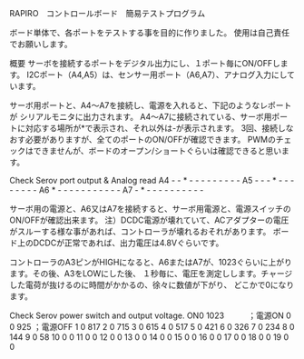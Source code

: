 RAPIRO　コントロールボード　簡易テストプログラム

ボード単体で、各ポートをテストする事を目的に作りました。
使用は自己責任でお願いします。

概要
サーボを接続するポートをデジタル出力にし、１ポート毎にON/OFFします。
I2Cポート（A4,A5）は、センサー用ポート（A6,A7）、アナログ入力にしています。

サーボ用ポートと、A4～A7を接続し、電源を入れると、下記のようなレポートが
シリアルモニタに出力されます。
A4～A7に接続されている、サーボ用ポートに対応する場所が*で表示され、それ以外は-が表示されます。
3回、接続しなおす必要がありますが、全てのポートのON/OFFが確認できます。
PWMのチェックはできませんが、ボードのオープン/ショートぐらいは確認できると思います。

Check Serov port output & Analog read 
A4 - - * - - - - - - - - - 
A5 - - - * - - - - - - - - 
A6 * - - - - - - - - - - - 
A7 - * - - - - - - - - - - 

サーボ用の電源と、A6又はA7を接続すると、サーボ用電源と、電源スイッチのON/OFFが確認出来ます。
注）DCDC電源が壊れていて、ACアダプターの電圧がスルーする様な事があれば、コントローラが壊れるおそれがあります。
ボード上のDCDCが正常であれば、出力電圧は4.8Vぐらいです。

コントローラのA3ピンがHIGHになると、A6またはA7が、1023ぐらいに上がります。その後、A3をLOWにした後、
１秒毎に、電圧を測定しします。チャージした電荷が抜けるのに時間がかかるの、徐々に数値が下がり、
どこかで0になります。

Check Serov power switch and output voltage.
ON0 1023　　　；電源ON
0 0 925     ；電源OFF
1 0 817
2 0 715
3 0 615
4 0 517
5 0 421
6 0 326
7 0 234
8 0 144
9 0 58
10 0 0
11 0 0
12 0 0
13 0 0
14 0 0
15 0 0
16 0 0
17 0 0
18 0 0
19 0 0
